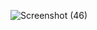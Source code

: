 ![Screenshot (46)](https://github.com/Mathivanan06/Word-Frequency-Reader/assets/141113274/10c88078-226e-4873-9ceb-f9b67d3762b9)
